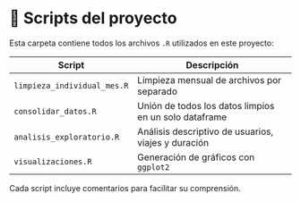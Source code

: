 # 📂 Scripts del proyecto

Esta carpeta contiene todos los archivos `.R` utilizados en este proyecto:

| Script | Descripción |
|--------|-------------|
| `limpieza_individual_mes.R` | Limpieza mensual de archivos por separado |
| `consolidar_datos.R`        | Unión de todos los datos limpios en un solo dataframe |
| `analisis_exploratorio.R`   | Análisis descriptivo de usuarios, viajes y duración |
| `visualizaciones.R`         | Generación de gráficos con `ggplot2` |

Cada script incluye comentarios para facilitar su comprensión.

